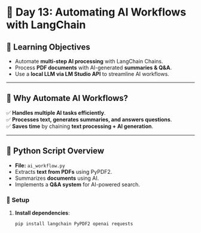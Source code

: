 # 🔄 Day 13: Automating AI Workflows with LangChain  

## 📌 Learning Objectives  
- Automate **multi-step AI processing** with LangChain Chains.  
- Process **PDF documents** with AI-generated **summaries & Q&A**.  
- Use a **local LLM via LM Studio API** to streamline AI workflows.  

---

## 🚀 Why Automate AI Workflows?  
✅ **Handles multiple AI tasks efficiently**.  
✅ **Processes text, generates summaries, and answers questions**.  
✅ **Saves time** by chaining **text processing + AI generation**.  

---

## 📝 Python Script Overview  
- **File:** `ai_workflow.py`  
- Extracts **text from PDFs** using PyPDF2.  
- Summarizes **documents** using AI.  
- Implements a **Q&A system** for AI-powered search.  

### 🔧 **Setup**  
1. **Install dependencies**:  
   ```bash
   pip install langchain PyPDF2 openai requests
